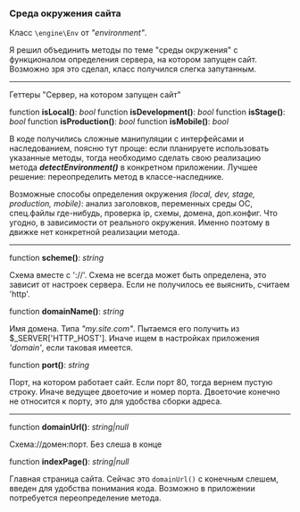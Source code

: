 ### Среда окружения сайта

Класс `\engine\Env` от *"environment"*.

Я решил объединить методы по теме "среды окружения" с функционалом определения сервера, на котором запущен сайт. Возможно зря это сделал, класс получился слегка запутанным. 

---

Геттеры "Сервер, на котором запущен сайт"

function __isLocal()__: _bool_
function __isDevelopment()__: _bool_
function __isStage()__: _bool_
function __isProduction()__: _bool_
function __isMobile()__: _bool_

В коде получились сложные манипуляции с интерфейсами и наследованием, поясню тут проще: если планируете использовать указанные методы, тогда необходимо сделать свою реализацию метода ***detectEnvironment()*** в конкретном приложении. Лучшее решение: переопределить метод в классе-наследнике. 

Возможные способы определения окружения *(local, dev, stage, production, mobile)*: анализ заголовков, переменных среды ОС, спец.файлы где-нибудь, проверка ip, схемы, домена, доп.конфиг. Что угодно, в зависимости от реального окружения. Именно поэтому в движке нет конкретной реализации метода.

---

function __scheme()__: _string_

Схема вместе с '://'. Схема не всегда может быть определена, это зависит от настроек сервера. Если не получилось ее выяснить, считаем 'http'.

function __domainName()__: _string_

Имя домена. Типа *"my.site.com"*. Пытаемся его получить из $_SERVER\['HTTP_HOST'\]. Иначе ищем в настройках приложения *'domain'*, если таковая имеется.

function __port()__: _string_

Порт, на котором работает сайт. Если порт 80, тогда вернем пустую строку. Иначе ведущее двоеточие и номер порта. Двоеточие конечно не относится к порту, это для удобства сборки адреса.

---

function __domainUrl()__: _string|null_

Схема://домен:порт. Без слеша в конце

function __indexPage()__: _string|null_

Главная страница сайта. Сейчас это `domainUrl()` с конечным слешем, введен для удобства понимания кода. Возможно в приложении потребуется переопределение метода.

